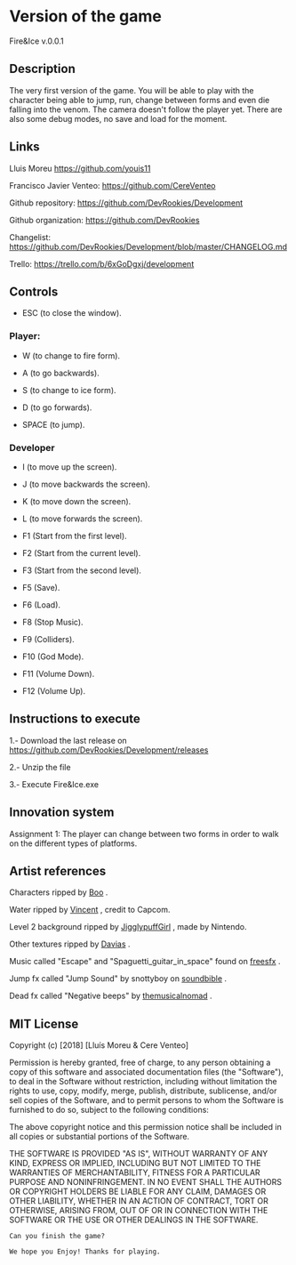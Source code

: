 ﻿# Version of the game

Fire&Ice v.0.0.1

## Description

The very first version of the game. You will be able to play with the character being able to jump, run, change between forms and even die falling into the venom. The camera doesn't follow the player yet. There are also some debug modes, no save and load for the moment.

## Links

Lluis Moreu https://github.com/youis11 

Francisco Javier Venteo: https://github.com/CereVenteo 

Github repository: https://github.com/DevRookies/Development

Github organization: https://github.com/DevRookies

Changelist: https://github.com/DevRookies/Development/blob/master/CHANGELOG.md

Trello: https://trello.com/b/6xGoDgxj/development

## Controls

- ESC (to close the window).

### Player: 

- W (to change to fire form).
- A (to go backwards).
- S (to change to ice form).
- D (to go forwards).

- SPACE (to jump).


### Developer

- I (to move up the screen).
- J (to move backwards the screen).
- K (to move down the screen).
- L (to move forwards the screen).

- F1 (Start from the first level).
- F2 (Start from the current level).
- F3 (Start from the second level).
- F5 (Save).
- F6 (Load).
- F8 (Stop Music).
- F9 (Colliders).
- F10 (God Mode).
- F11 (Volume Down).
- F12 (Volume Up).

## Instructions to execute

1.- Download the last release on https://github.com/DevRookies/Development/releases

2.- Unzip the file

3.- Execute Fire&Ice.exe

## Innovation system

Assignment 1: The player can change between two forms in order to walk on the different types of platforms.

## Artist references

Characters ripped by [Boo](https://www.spriters-resource.com/submitter/Boo/) .

Water ripped by [Vincent](https://www.spriters-resource.com/submitter/Vincent/) , credit to Capcom. 

Level 2 background ripped by [JigglypuffGirl](https://www.spriters-resource.com/submitter/JigglyPuffGirl/) , made by Nintendo. 

Other textures ripped by [Davias](https://www.spriters-resource.com/submitter/Davias/) .

Music called "Escape" and "Spaguetti_guitar_in_space" found on [freesfx](http://www.freesfx.co.uk) .

Jump fx called "Jump Sound" by snottyboy on [soundbible](http://soundbible.com/1343-Jump.html) .

Dead fx called "Negative beeps" by [themusicalnomad](https://freesound.org/people/themusicalnomad/) .

## MIT License

Copyright (c) [2018] [Lluís Moreu & Cere Venteo]

Permission is hereby granted, free of charge, to any person obtaining a copy
of this software and associated documentation files (the "Software"), to deal
in the Software without restriction, including without limitation the rights
to use, copy, modify, merge, publish, distribute, sublicense, and/or sell
copies of the Software, and to permit persons to whom the Software is
furnished to do so, subject to the following conditions:

The above copyright notice and this permission notice shall be included in all
copies or substantial portions of the Software.

THE SOFTWARE IS PROVIDED "AS IS", WITHOUT WARRANTY OF ANY KIND, EXPRESS OR
IMPLIED, INCLUDING BUT NOT LIMITED TO THE WARRANTIES OF MERCHANTABILITY,
FITNESS FOR A PARTICULAR PURPOSE AND NONINFRINGEMENT. IN NO EVENT SHALL THE
AUTHORS OR COPYRIGHT HOLDERS BE LIABLE FOR ANY CLAIM, DAMAGES OR OTHER
LIABILITY, WHETHER IN AN ACTION OF CONTRACT, TORT OR OTHERWISE, ARISING FROM,
OUT OF OR IN CONNECTION WITH THE SOFTWARE OR THE USE OR OTHER DEALINGS IN THE
SOFTWARE.
~~~
Can you finish the game?

We hope you Enjoy! Thanks for playing.
